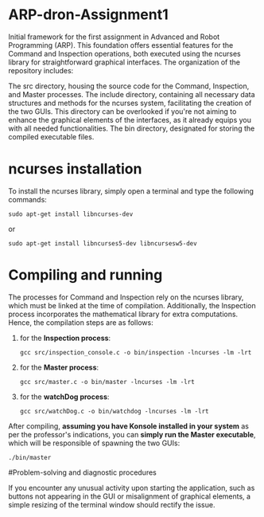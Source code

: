# ARP-dron-Assignment1
Initial framework for the first assignment in Advanced and Robot Programming (ARP).
This foundation offers essential features for the Command and Inspection operations, both executed using the ncurses library for straightforward graphical interfaces. The organization of the repository includes:

The src directory, housing the source code for the Command, Inspection, and Master processes.
The include directory, containing all necessary data structures and methods for the ncurses system, facilitating the creation of the two GUIs. This directory can be overlooked if you're not aiming to enhance the graphical elements of the interfaces, as it already equips you with all needed functionalities.
The bin directory, designated for storing the compiled executable files.
# ncurses installation
To install the ncurses library, simply open a terminal and type the following commands:
```console
sudo apt-get install libncurses-dev
```
or
```console
sudo apt-get install libncurses5-dev libncursesw5-dev
```

# Compiling and running
The processes for Command and Inspection rely on the ncurses library, which must be linked at the time of compilation. Additionally, the Inspection process incorporates the mathematical library for extra computations. Hence, the compilation steps are as follows:
1. for the **Inspection process**:
	```console
	gcc src/inspection_console.c -o bin/inspection -lncurses -lm -lrt
	```
2. for the **Master process**:
	```console
	gcc src/master.c -o bin/master -lncurses -lm -lrt
	```
3. for the **watchDog process**:
	```console
	gcc src/watchDog.c -o bin/watchdog -lncurses -lm -lrt
	```
	
After compiling, **assuming you have Konsole installed in your system** as per the professor's indications, you can **simply run the Master executable**, which will be responsible of spawning the two GUIs:
```console
./bin/master
```

#Problem-solving and diagnostic procedures

If you encounter any unusual activity upon starting the application, such as buttons not appearing in the GUI or misalignment of graphical elements, a simple resizing of the terminal window should rectify the issue.
